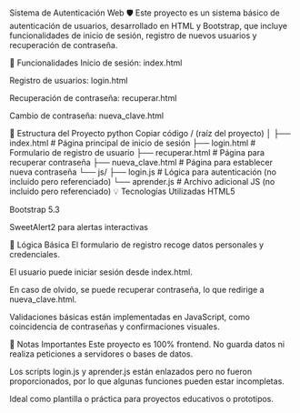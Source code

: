 Sistema de Autenticación Web 🛡️
Este proyecto es un sistema básico de autenticación de usuarios, desarrollado en HTML y Bootstrap, que incluye funcionalidades de inicio de sesión, registro de nuevos usuarios y recuperación de contraseña.

🔧 Funcionalidades
Inicio de sesión: index.html

Registro de usuarios: login.html

Recuperación de contraseña: recuperar.html

Cambio de contraseña: nueva_clave.html

📁 Estructura del Proyecto
python
Copiar código
/ (raíz del proyecto)
│
├── index.html           # Página principal de inicio de sesión
├── login.html           # Formulario de registro de usuario
├── recuperar.html       # Página para recuperar contraseña
├── nueva_clave.html     # Página para establecer nueva contraseña
└── js/
    ├── login.js         # Lógica para autenticación (no incluido pero referenciado)
    └── aprender.js      # Archivo adicional JS (no incluido pero referenciado)
💡 Tecnologías Utilizadas
HTML5

Bootstrap 5.3

SweetAlert2 para alertas interactivas

🔐 Lógica Básica
El formulario de registro recoge datos personales y credenciales.

El usuario puede iniciar sesión desde index.html.

En caso de olvido, se puede recuperar contraseña, lo que redirige a nueva_clave.html.

Validaciones básicas están implementadas en JavaScript, como coincidencia de contraseñas y confirmaciones visuales.

🚩 Notas Importantes
Este proyecto es 100% frontend. No guarda datos ni realiza peticiones a servidores o bases de datos.

Los scripts login.js y aprender.js están enlazados pero no fueron proporcionados, por lo que algunas funciones pueden estar incompletas.

Ideal como plantilla o práctica para proyectos educativos o prototipos.